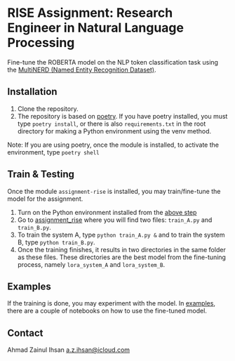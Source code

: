 # RISE Assignment: Research Engineer in Natural Language Processing
Fine-tune the ROBERTA model on the NLP token classification task using the [MultiNERD (Named Entity Recognition Dataset)](https://huggingface.co/datasets/Babelscape/multinerd).

## Installation 
1. Clone the repository. 
2. The repository is based on [poetry](https://python-poetry.org/). If you have poetry installed, you must type `poetry install`, or there is also `requirements.txt` in the root directory for making a Python environment using the venv method.

Note: If you are using poetry, once the module is installed, to activate the environment, type `poetry shell`


## Train & Testing 
Once the module `assignment-rise` is installed, you may train/fine-tune the model for the assignment.
1. Turn on the Python environment installed from the [above step](#installation)
2. Go to [assignment_rise](/assignment_rise/) where you will find two files: `train_A.py` and `train_B.py`. 
3. To train the system A, type `python train_A.py &` and to train the system B, type `python train_B.py`.
4. Once the training finishes, it results in two directories in the same folder as these files. These directories are the best model from the fine-tuning process, namely `lora_system_A` and `lora_system_B`.

## Examples
If the training is done, you may experiment with the model. In [examples](/assignment_rise/examples/), there are a couple of notebooks on how to use the fine-tuned model. 


## Contact
Ahmad Zainul Ihsan
a.z.ihsan@icloud.com
